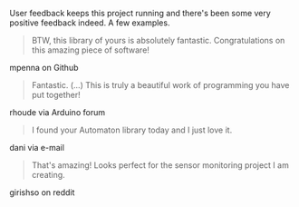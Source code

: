 User feedback keeps this project running and there's been some very positive feedback indeed. A few examples.

> BTW, this library of yours is absolutely fantastic. 
> Congratulations on this amazing piece of software!

mpenna on Github

> Fantastic. (...) 
> This is truly a beautiful work of programming you have put together!

rhoude via Arduino forum

> I found your Automaton library today and I just love it.

dani via e-mail

> That's amazing! Looks perfect for the sensor monitoring project I am creating. 

girishso on reddit
